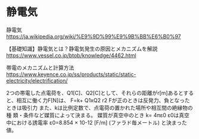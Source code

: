 # 静電気
静電気
https://ja.wikipedia.org/wiki/%E9%9D%99%E9%9B%BB%E6%B0%97

【基礎知識】静電気とは？静電気発生の原因とメカニズムを解説
https://www.vessel.co.jp/btob/knowledge/4462.html

帯電のメカニズムと計算方法
https://www.keyence.co.jp/ss/products/static/static-electricity/electrification/


2つの帯電した点電荷を、Q1[C]、Q2[C]として、それらの距離がr[m]あるとすると、相互に働く力F[N]は、 F=k+ Q1xQ2 r2
Fが正のときは反発力、負となったときは吸引力
また、kは比例定数で、点電荷の置かれた場所や相互間の絶縁物の種 類・条件など媒質によって決まる。 
媒質が真空中のとき 
k= 4πε0
ε0は真空中における誘電率
ε0=8.854 × 10-12 [F/m] (ファラド毎メートル) と決まった値。 


